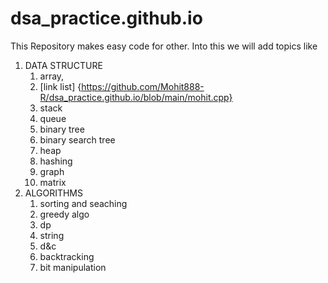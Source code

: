 # dsa_practice.github.io
This Repository makes easy code for other.
Into this we will add topics like 
1. DATA STRUCTURE
    1. array,
    2. [link list] {https://github.com/Mohit888-R/dsa_practice.github.io/blob/main/mohit.cpp}
    4. stack
    5. queue
    6. binary tree
    7. binary search tree
    8. heap 
    9. hashing 
    10. graph
    11. matrix
3. ALGORITHMS
    1. sorting and seaching
    2. greedy algo
    3. dp
    4. string
    5. d&c
    6. backtracking
    7. bit manipulation
  
  

